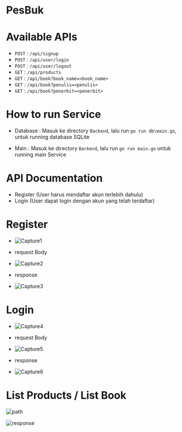 # PesBuk

# Available APIs
* `POST` : `/api/signup`
* `POST` : `/api/user/login`
* `POST` : `/api/user/logout`
* `GET`  : `/api/products`
* `GET`  : `/api/book?book_name=<book_name>`
* `GET`  : `/api/book?penulis=<penulis>`
* `GET`  : `/api/book?penerbit=<penerbit>`

# How to run Service
* Database : Masuk ke directory `Backend`, lalu run `go run db\main.go`, untuk running database SQLite

* Main : Masuk ke directory `Backend`, lalu run `go run main.go` untuk running main Service


# API Documentation
* Register (User harus mendaftar akun terlebih dahulu)
* Login (User dapat login dengan akun yang telah terdaftar)

# Register

* ![Capture1](https://user-images.githubusercontent.com/100668235/174640317-fb4d911f-38fa-408d-98ff-d183b99f3ac6.PNG)


+ request Body

* ![Capture2](https://user-images.githubusercontent.com/100668235/174641111-a54cabaf-4df2-412f-9cf4-3011c1c000c4.PNG)


+ response 

* ![Capture3](https://user-images.githubusercontent.com/100668235/174641228-730691c4-b790-48bf-b87d-575a9c969ff2.PNG)


# Login

* ![Capture4](https://user-images.githubusercontent.com/100668235/174641727-f9174f8a-c1d6-4158-9241-8864f58a5ac5.PNG)


+ request Body

* ![Capture5](https://user-images.githubusercontent.com/100668235/174641853-347cf19c-ddc4-4434-99b2-0db4399ba8d0.PNG)


+ response 

* ![Capture6](https://user-images.githubusercontent.com/100668235/174642004-1d404703-d9c3-41e8-9220-668b4884fc25.PNG)


# List Products / List Book

![path](https://user-images.githubusercontent.com/100668235/174638909-2aad9d16-3da8-4218-ae9c-981e91b92cda.PNG)


![response](https://user-images.githubusercontent.com/100668235/174639074-9c4b17ce-4498-44c2-ae60-6a4e0cad4cd3.PNG)
